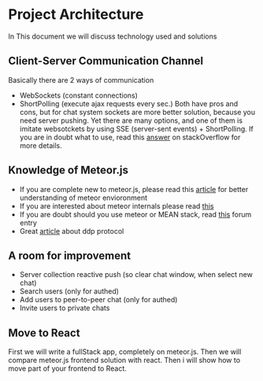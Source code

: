 # Project Architecture

In This document we will discuss technology used and solutions

## Client-Server Communication Channel

Basically there are 2 ways of communication
* WebSockets (constant connections)
* ShortPolling (execute ajax requests every sec.)
Both have pros and cons, but for chat system sockets are more better solution, because you need server pushing.
Yet there are many options, and one of them is imitate websotckets by using SSE (server-sent events) + ShortPolling.
If you are in doubt what to use, read this [answer](https://stackoverflow.com/questions/10028770/in-what-situations-would-ajax-long-short-polling-be-preferred-over-html5-websock)
on stackOverflow for more details.


## Knowledge of Meteor.js
* If you are complete new to meteor.js, please read this [article](https://www.meteor.com/tutorials/blaze/creating-an-app) for better understanding of meteor envioronment
* If you are interested about meteor internals please read [this](https://blog.meteor.com/introducing-ddp-6b40c6aff27d)
* If you are doubt should you use meteor or MEAN stack, read [this](https://forums.meteor.com/t/why-i-won-t-recommend-meteor-anymore/5285) forum entry
* Great [article](https://github.com/meteor/meteor/blob/devel/packages/ddp/DDP.md) about ddp protocol

## A room for improvement
* Server collection reactive push (so clear chat window, when select new chat)
* Search users (only for authed)
* Add users to peer-to-peer chat (only for authed)
* Invite users to private chats

## Move to React

First we will write a fullStack app, completely on meteor.js. Then we will compare meteor.js frontend solution with react.
Then i will show how to move part of your frontend to React.

